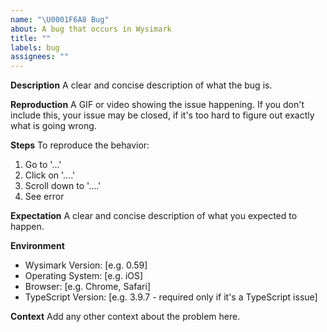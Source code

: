 ```yaml
---
name: "\U0001F6A8 Bug"
about: A bug that occurs in Wysimark
title: ""
labels: bug
assignees: ""
---
```


**Description**
A clear and concise description of what the bug is.

**Reproduction**
A GIF or video showing the issue happening. If you don't include this, your issue may be closed, if it's too hard to figure out exactly what is going wrong.

**Steps**
To reproduce the behavior:

1. Go to '...'
2. Click on '....'
3. Scroll down to '....'
4. See error

**Expectation**
A clear and concise description of what you expected to happen.

**Environment**
- Wysimark Version: [e.g. 0.59]
- Operating System: [e.g. iOS]
- Browser: [e.g. Chrome, Safari]
- TypeScript Version: [e.g. 3.9.7 - required only if it's a TypeScript issue]

**Context**
Add any other context about the problem here.
